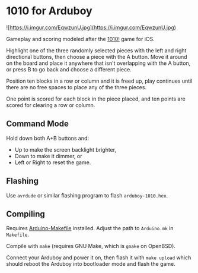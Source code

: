 # 1010 for Arduboy

![https://i.imgur.com/EqwzunU.jpg](https://i.imgur.com/EqwzunU.jpg)

Gameplay and scoring modeled after the
[1010!](https://itunes.apple.com/us/app/1010/id911793120?mt=8)
game for iOS.

Highlight one of the three randomly selected pieces with the left and
right directional buttons, then choose a piece with the A button.
Move it around on the board and place it anywhere that isn't overlapping
with the A button, or press B to go back and choose a different piece.

Position ten blocks in a row or column and it is freed up, play continues
until there are no free spaces to place any of the three pieces.

One point is scored for each block in the piece placed, and ten points
are scored for clearing a row or column.

## Command Mode

Hold down both A+B buttons and:

- Up to make the screen backlight brighter,
- Down to make it dimmer, or
- Left or Right to reset the game.

## Flashing

Use `avrdude` or similar flashing program to flash `arduboy-1010.hex`.

## Compiling

Requires
[Arduino-Makefile](https://github.com/sudar/Arduino-Makefile)
installed.
Adjust the path to `Arduino.mk` in `Makefile`.

Compile with `make` (requires GNU Make, which is `gmake` on OpenBSD).

Connect your Arduboy and power it on, then flash it with `make upload`
which should reboot the Arduboy into bootloader mode and flash the game.
